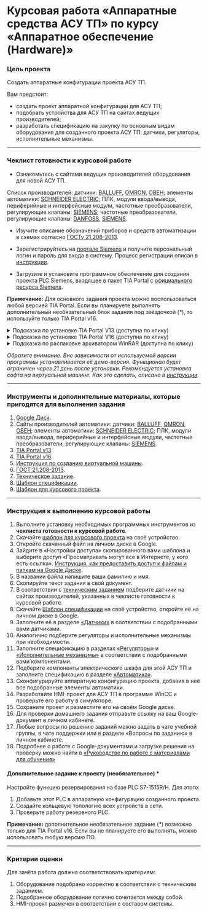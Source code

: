 # Курсовая работа «Аппаратные средства АСУ ТП» по курсу «Аппаратное обеспечение (Hardware)»

### Цель проекта

Создать аппаратные конфигурации проекта АСУ ТП. 

Вам предстоит:

- создать проект аппаратной конфигурации для АСУ ТП;
- подобрать устройства для АСУ ТП на сайтах ведущих производителей;
- разработать спецификацию на закупку по основным видам оборудования для созданного проекта АСУ ТП: датчики, регуляторы, исполнительные механизмы.

-----

### Чеклист готовности к курсовой работе

- Ознакомьтесь с сайтами ведущих производителей оборудования для новой АСУ ТП. 

Список производителей: датчики: [BALLUFF](https://www.balluff.com/ru-ru), [OMRON](https://industrial.omron.ru/ru/home), [ОВЕН](https://owen.ru/); элементы автоматики: [SCHNEIDER ELECTRIC](https://www.se.com/ru/ru/); ПЛК, модули ввода/вывода, периферийные и интерфейсные модули, частотные преобразователи, регулирующие клапаны: [SIEMENS](https://mall.industry.siemens.com/goos/WelcomePage.aspx?regionUrl=/ru&language=ru); частотные преобразователи, регулирующие клапаны: [DANFOSS](https://www.danfoss.com/ru-ru/), [SIEMENS](https://mall.industry.siemens.com/goos/WelcomePage.aspx?regionUrl=/ru&language=ru).

 - Изучите описание обозначений приборов и средств автоматизации в схемах согласно [ГОСТу 21.208-2013](https://mvif.ru/uslovnyie-oboznacheniya-priborov-i-sredstv-avtomatizaczii-v-sxemax-gost-21.404-85). 

- Зарегистрируйтесь на [портале Siemens](https://mall.industry.siemens.com/goos/WelcomePage.aspx?regionUrl=/ru&language=ru) и получите персональный логин и пароль для входа в систему. Процесс регистрации описан в [инструкции](https://u.netology.ru/backend/uploads/lms/content_assets/file/338/%D0%98%D0%BD%D1%81%D1%82%D1%80%D1%83%D0%BA%D1%86%D0%B8%D1%8F_%D0%BF%D0%BE_%D1%80%D0%B5%D0%B3%D0%B8%D1%81%D1%82%D1%80%D0%B0%D1%86%D0%B8%D0%B8_%D0%BD%D0%B0_%D0%BF%D0%BE%D1%80%D1%82%D0%B0%D0%BB%D0%B5_Siemens.pptx).

- Загрузите и установите программное обеспечение для создания проекта PLC Siemens, входящее в пакет TIA Portal с [официального ресурса Siemens](https://support.industry.siemens.com/cs/document/78793685/simatic-step-7-(tia-portal)-v13-trial-download?dti=0&lc=en-DE).

**Примечание:** Для основного задания проекта можно воспользоваться любой версией TIA Portal. Если вы планируете выполнять дополнительный необязательный блок задания под звёздочкой (_*_), то используйте только TIA Portal v16.
<details>
  <summary> Подсказка по установке TIA Portal V13 (доступна по клику)</summary>
  
  
1. Скачайте все файлы по [ссылке](https://support.industry.siemens.com/cs/document/109745155/simatic-step-7-including-plcsim-v13-sp2-trial-download?dti=0&lc=en-DE) в две отдельные папки:
  - STEP 7 Professional V13 SP2 (DVD 1, DVD 2, SHA-256 checksum)
  ![image](https://github.com/netology-code/phd-homeworks/blob/main/6.6/Step7_1.png);
  - SIMATIC STEP 7 PLCSIM V13 SP2 for STEP 7 Basic and STEP 7 Professional (включая SHA-256 checksum)
    ![image](https://github.com/netology-code/phd-homeworks/blob/main/6.6/Step7_2.png).
2. Запустите установочный файл SIMATIC_STEP_7_Professional_V13_SP2_Upd4.exe, пройдите стандартную процедуру установки.
3. Запустите установочный файл SIMATIC_S7_PLCSIM_V13_SP2.exe, пройдите стандартную процедуру установки.

    ---
  
</details>

<details>
  <summary> Подсказка по установке TIA Portal V16 (доступна по клику) </summary>

1. Скачайте все файлы по [ссылке](https://support.industry.siemens.com/cs/document/109772803/simatic-step-7-incl-safety-and-wincc-v16-trial-download?dti=0&lc=en-KW) в две отдельные папки:
  - STEP 7 Professional V16 SP2 (DVD 1, DVD 2, SHA-256 checksum)
  ![image](https://github.com/netology-code/phd-homeworks/blob/main/6.10/Step7v16_1.png);
  - SIMATIC STEP 7 PLCSIM V16 SP2 for STEP 7 Basic and STEP 7 Professional (включая SHA-256 checksum)
    ![image](https://github.com/netology-code/phd-homeworks/blob/main/6.10/Step7v16_2.png).
2. Запустите установочный файл TIA_Portal_Step7_Prof_Safety_WINCC_Adv_Unified_V16.exe, пройдите стандартную процедуру установки.
3. Запустите установочный файл SIMATIC_S7PLCSIM_V16.exe, пройдите стандартную процедуру установки.

  -----
  
</details>

<details>
  <summary> Подсказка по распаковке архиватором WinRAR (доступна по клику) </summary>

Если скачанный дистрибутив TIA Portal содержит некоторые файлы с расширением 001, это вызовет проблему при распаковке данных.

Это происходит, потому что некоторые версии архиватора WinRAR, установленные на ПК, ассоциируют файлы с именем 001, как файлы с расширением .rar.

Для решения проблемы можно убрать ассоциацию:

1. Найдите архиватор WinRAR, имеющий окончание 001.
2. Откройте его двойным кликом, далее выбирайте Установка ⇒ Интеграция.
3. В окне слева будет перечень форматов, которые по умолчанию ассоциируются с WinRAR.
4. Уберите галочку с формата 001, нажмите ОК и перезагрузите ПК.

Скрин с действиями дан ниже:
 ![image](https://github.com/netology-code/scada-4-homeworks/blob/scada-7/WinRAR.png)

-----
  
</details>
  
*Обратите внимание. Вне зависимости от используемой версии программы устанавливается её демо-версия. Функционал будет ограничен через 21 день после установки. Рекомендуется установка софта на виртуальной машине. Как это сделать, описано в [инструкции](https://u.netology.ru/backend/uploads/lms/content_assets/file/339/%D0%98%D0%BD%D1%81%D1%82%D1%80%D1%83%D0%BA%D1%86%D0%B8%D1%8F_%D0%BF%D0%BE_%D1%81%D0%BE%D0%B7%D0%B4%D0%B0%D0%BD%D0%B8%D1%8E_%D0%B2%D0%B8%D1%80%D1%82%D1%83%D0%B0%D0%BB%D1%8C%D0%BD%D0%BE%D0%B9_%D0%BC%D0%B0%D1%88%D0%B8%D0%BD%D1%8B_%D0%B8_%D0%BE%D1%82%D0%BA%D0%B0%D1%82%D1%83.pptx).*

------

### Инструменты и дополнительные материалы, которые пригодятся для выполнения задания

1. [Google Диск](https://drive.google.com/drive/u/0/my-drive).
2. Сайты производителей автоматики: датчики: [BALLUFF](https://www.balluff.com/ru-ru), [OMRON](https://industrial.omron.ru/ru/home), [ОВЕН](https://owen.ru/); элементы автоматики: [SCHNEIDER ELECTRIC](https://www.se.com/ru/ru/); ПЛК, модули ввода/вывода, периферийные и интерфейсные модули, частотные преобразователи, регулирующие клапаны: [SIEMENS](https://mall.industry.siemens.com/goos/WelcomePage.aspx?regionUrl=/ru&language=ru).
3. [TIA Portal v13](https://support.industry.siemens.com/cs/document/78793685/simatic-step-7-(tia-portal)-v13-trial-download?dti=0&lc=en-DE).
4. [TIA Portal v16](https://support.industry.siemens.com/cs/document/109772803/simatic-step-7-incl-safety-and-wincc-v16-trial-download?dti=0&lc=en-KW).
5. [Инструкция по созданию виртуальной машины](https://u.netology.ru/backend/uploads/lms/content_assets/file/339/%D0%98%D0%BD%D1%81%D1%82%D1%80%D1%83%D0%BA%D1%86%D0%B8%D1%8F_%D0%BF%D0%BE_%D1%81%D0%BE%D0%B7%D0%B4%D0%B0%D0%BD%D0%B8%D1%8E_%D0%B2%D0%B8%D1%80%D1%82%D1%83%D0%B0%D0%BB%D1%8C%D0%BD%D0%BE%D0%B9_%D0%BC%D0%B0%D1%88%D0%B8%D0%BD%D1%8B_%D0%B8_%D0%BE%D1%82%D0%BA%D0%B0%D1%82%D1%83.pptx).
6. [ГОСТ 21.208-2013](https://mvif.ru/uslovnyie-oboznacheniya-priborov-i-sredstv-avtomatizaczii-v-sxemax-gost-21.404-85).
7. [Техническое задание](https://u.netology.ru/backend/uploads/lms/content_assets/file/3637/%D0%A2%D0%B5%D1%85%D0%B7%D0%B0%D0%B4%D0%B0%D0%BD%D0%B8%D0%B5.docx).
8. [Шаблон спецификации](https://u.netology.ru/backend/uploads/lms/content_assets/file/3638/%D0%A1%D0%BF%D0%B5%D1%86%D0%B8%D1%84%D0%B8%D0%BA%D0%B0%D1%86%D0%B8%D1%8F.xlsx).
9. [Шаблон для курсового проекта](https://u.netology.ru/backend/uploads/lms/content_assets/file/3639/%D0%A8%D0%B0%D0%B1%D0%BB%D0%BE%D0%BD_%D0%B4%D0%BB%D1%8F_%D0%BA%D1%83%D1%80%D1%81%D0%BE%D0%B2%D0%BE%D0%B3%D0%BE_%D0%BF%D1%80%D0%BE%D0%B5%D0%BA%D1%82%D0%B0__%D0%90%D0%BF%D0%BF%D0%B0%D1%80%D0%B0%D1%82%D0%BD%D1%8B%D0%B5_%D1%81%D1%80%D0%B5%D0%B4%D1%81%D1%82%D0%B2%D0%B0_%D0%90%D0%A1%D0%A3_%D0%A2%D0%9F___-_%D0%A4%D0%B0%D0%BC%D0%B8%D0%BB%D0%B8%D1%8F_%D0%98%D0%BC%D1%8F__%D0%A1%D0%94%D0%95%D0%9B%D0%90%D0%99%D0%A2%D0%95_%D0%9A%D0%9E%D0%9F%D0%98%D0%AE_.docx).

-----

### Инструкция к выполнению курсовой работы

1. Выполните установку необходимых программных инструментов из **чеклиста готовности к курсовой работе**.
2. Скачайте [шаблон для курсового проекта](https://u.netology.ru/backend/uploads/lms/content_assets/file/3639/%D0%A8%D0%B0%D0%B1%D0%BB%D0%BE%D0%BD_%D0%B4%D0%BB%D1%8F_%D0%BA%D1%83%D1%80%D1%81%D0%BE%D0%B2%D0%BE%D0%B3%D0%BE_%D0%BF%D1%80%D0%BE%D0%B5%D0%BA%D1%82%D0%B0__%D0%90%D0%BF%D0%BF%D0%B0%D1%80%D0%B0%D1%82%D0%BD%D1%8B%D0%B5_%D1%81%D1%80%D0%B5%D0%B4%D1%81%D1%82%D0%B2%D0%B0_%D0%90%D0%A1%D0%A3_%D0%A2%D0%9F___-_%D0%A4%D0%B0%D0%BC%D0%B8%D0%BB%D0%B8%D1%8F_%D0%98%D0%BC%D1%8F__%D0%A1%D0%94%D0%95%D0%9B%D0%90%D0%99%D0%A2%D0%95_%D0%9A%D0%9E%D0%9F%D0%98%D0%AE_.docx) на своё устройство.
3. Откройте скачанный файл на личном диске в Google.
4. Зайдите в «Настройки доступа» скопированного вами шаблона и выберите доступ «Просматривать могут все в Интернете, у кого есть ссылка». [Инструкция, как предоставить доступ к файлам и папкам на Google Диске](https://support.google.com/docs/answer/2494822?hl=ru&co=GENIE.Platform%3DDesktop).
5. В названии файла напишите ваши фамилию и имя.
6. Скопируйте текст задания в свой документ.
7. В соответствии с [техническим заданием](https://u.netology.ru/backend/uploads/lms/content_assets/file/3637/%D0%A2%D0%B5%D1%85%D0%B7%D0%B0%D0%B4%D0%B0%D0%BD%D0%B8%D0%B5.docx) подберите датчики на сайтах производителей, указанных в чеклисте готовности к курсовой работе.
8. Скачайте [Шаблон спецификации](https://u.netology.ru/backend/uploads/lms/content_assets/file/3638/%D0%A1%D0%BF%D0%B5%D1%86%D0%B8%D1%84%D0%B8%D0%BA%D0%B0%D1%86%D0%B8%D1%8F.xlsx) на своё устройство, откройте её на личном диске в Google.
9. Заполните её в разделе [«Датчики»](https://u.netology.ru/backend/uploads/lms/content_assets/file/3638/%D0%A1%D0%BF%D0%B5%D1%86%D0%B8%D1%84%D0%B8%D0%BA%D0%B0%D1%86%D0%B8%D1%8F.xlsx) в соответствии с подобранными вами датчиками.
10. Аналогично подберите регуляторы и исполнительные механизмы при необходимости.
11. Заполните спецификацию в разделах [«Регуляторы»](https://u.netology.ru/backend/uploads/lms/content_assets/file/3638/%D0%A1%D0%BF%D0%B5%D1%86%D0%B8%D1%84%D0%B8%D0%BA%D0%B0%D1%86%D0%B8%D1%8F.xlsx) и [«Исполнительные механизмы»](https://u.netology.ru/backend/uploads/lms/content_assets/file/3638/%D0%A1%D0%BF%D0%B5%D1%86%D0%B8%D1%84%D0%B8%D0%BA%D0%B0%D1%86%D0%B8%D1%8F.xlsx) в соответствии с подобранными вами компонентами.
12. Подберите компоненты электрического шкафа для этой АСУ ТП и заполните спецификацию в разделе [«Автоматика»](https://u.netology.ru/backend/uploads/lms/content_assets/file/3638/%D0%A1%D0%BF%D0%B5%D1%86%D0%B8%D1%84%D0%B8%D0%BA%D0%B0%D1%86%D0%B8%D1%8F.xlsx).
13. Сконфигурируйте аппаратную конфигурацию проекта, добавив в неё все подобранные элементы автоматики. 
14. Разработайте HMI-проект для АСУ ТП в программе WinCC и проверьте его работу в симуляторе.
15. Сохраните проект и разместите его на своём Google диске.
16. Для проверки домашнего задания отправьте ссылку на ваш Google-документ в личном кабинете.
17. Любые вопросы по решению заданий можно задать в чате учебной группы, в чате поддержки или в разделе «Вопросы по заданию» в личном кабинете.
18. Подробнее о работе с Google-документами и загрузке решения на проверку можно найти в [«Руководстве по работе с материалами для обучения»](https://l.netology.ru/instruktsiya-po-materialami-dlya-obucheniya)

#### **Дополнительное задание к проекту (необязательное)** *

Настройте функцию резервирования на базе PLC S7-1515R/H. Для этого:

1. Добавьте этот PLC в аппаратную конфигурацию созданного проекта.
2. Создайте кольцевую топологию всех устройств в сети.
3. Проверьте работу резервного PLC.

**Примечание:** дополнительное необязательное задание (_*_) возможно только для TIA Portal v16.
Если вы не планируете его выполнять, можно использовать любую версию ПО.

-----

### Критерии оценки

Для зачёта работа должна соответствовать критериям:

1. Оборудование подобрано корректно в соответствии с техническим заданием.
2. Подобранное оборудование логично сочетается между собой.
3. HMI-проект размечен в соответствии с составом системы.

